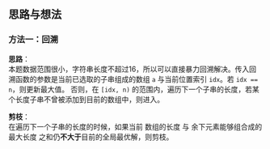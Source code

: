 ## 思路与想法
### 方法一：回溯
**思路**：  
本题数据范围很小，字符串长度不超过16，所以可以直接暴力回溯解决。传入回溯函数的参数是当前已选取的子串组成的数组 `a` 与当前位置索引 `idx`。若 `idx == n`，则更新最大值。
否则，在 `[idx, n)` 的范围内，遍历下一个子串的长度，若某个长度子串不曾被添加到目前的数组中，则进入。  

**剪枝**：  
在遍历下一个子串的长度的时候，如果当前 数组的长度 与 余下元素能够组合成的最大长度 之和仍**不大于**目前的全局最优解，则剪枝。
